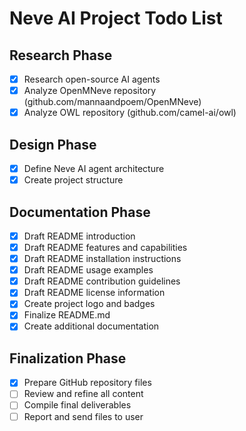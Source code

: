 # Neve AI Project Todo List

## Research Phase
- [x] Research open-source AI agents
- [x] Analyze OpenMNeve repository (github.com/mannaandpoem/OpenMNeve)
- [x] Analyze OWL repository (github.com/camel-ai/owl)

## Design Phase
- [x] Define Neve AI agent architecture
- [x] Create project structure

## Documentation Phase
- [x] Draft README introduction
- [x] Draft README features and capabilities
- [x] Draft README installation instructions
- [x] Draft README usage examples
- [x] Draft README contribution guidelines
- [x] Draft README license information
- [x] Create project logo and badges
- [x] Finalize README.md
- [x] Create additional documentation

## Finalization Phase
- [x] Prepare GitHub repository files
- [ ] Review and refine all content
- [ ] Compile final deliverables
- [ ] Report and send files to user
